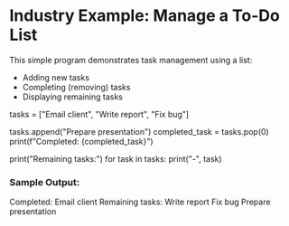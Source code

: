 # Industry Example: Manage a To-Do List

This simple program demonstrates task management using a list:

- Adding new tasks
- Completing (removing) tasks
- Displaying remaining tasks

tasks = ["Email client", "Write report", "Fix bug"]

tasks.append("Prepare presentation")
completed_task = tasks.pop(0)
print(f"Completed: {completed_task}")

print("Remaining tasks:")
for task in tasks:
print("-", task)

### Sample Output:

Completed: Email client
Remaining tasks:
Write report
Fix bug
Prepare presentation
